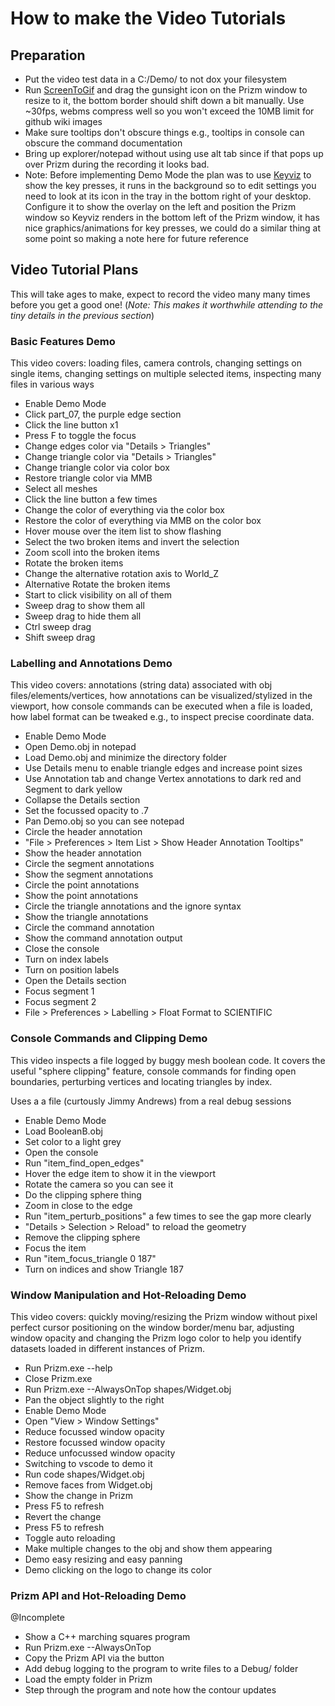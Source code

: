 # How to make the Video Tutorials

## Preparation

* Put the video test data in a C:/Demo/ to not dox your filesystem
* Run [ScreenToGif](https://www.screentogif.com/) and drag the gunsight icon on the Prizm window to resize to it, the bottom border should shift down a bit manually. Use ~30fps, webms compress well so you won't exceed the 10MB limit for github wiki images
* Make sure tooltips don't obscure things e.g., tooltips in console can obscure the command documentation
* Bring up explorer/notepad without using use alt tab since if that pops up over Prizm during the recording it looks bad.
* Note: Before implementing Demo Mode the plan was to use [Keyviz](https://github.com/mulaRahul/keyviz) to show the key presses, it runs in the background so to edit settings you need to look at its icon in the tray in the bottom right of your desktop. Configure it to show the overlay on the left and position the Prizm window so Keyviz renders in the bottom left of the Prizm window, it has nice graphics/animations for key presses, we could do a similar thing at some point so making a note here for future reference

## Video Tutorial Plans

This will take ages to make, expect to record the video many many times before you get a good one! (_Note: This makes it worthwhile attending to the tiny details in the previous section_)

### Basic Features Demo

This video covers: loading files, camera controls, changing settings on single items, changing settings on multiple selected items, inspecting many files in various ways

* Enable Demo Mode
* Click part_07, the purple edge section
* Click the line button x1
* Press F to toggle the focus
* Change edges color via "Details > Triangles"
* Change triangle color via "Details > Triangles"
* Change triangle color via color box
* Restore triangle color via MMB
* Select all meshes
* Click the line button a few times
* Change the color of everything via the color box
* Restore the color of everything via MMB on the color box
* Hover mouse over the item list to show flashing
* Select the two broken items and invert the selection
* Zoom scoll into the broken items
* Rotate the broken items
* Change the alternative rotation axis to World_Z
* Alternative Rotate the broken items
* Start to click visibility on all of them
* Sweep drag to show them all
* Sweep drag to hide them all
* Ctrl sweep drag
* Shift sweep drag

### Labelling and Annotations Demo

This video covers: annotations (string data) associated with obj files/elements/vertices, how annotations can be visualized/stylized in the viewport, how console commands can be executed when a file is loaded, how label format can be tweaked e.g., to inspect precise coordinate data.

* Enable Demo Mode
* Open Demo.obj in notepad
* Load Demo.obj and minimize the directory folder
* Use Details menu to enable triangle edges and increase point sizes
* Use Annotation tab and change Vertex annotations to dark red and Segment to dark yellow
* Collapse the Details section
* Set the focussed opacity to .7
* Pan Demo.obj so you can see notepad
* Circle the header annotation
*   "File > Preferences > Item List > Show Header Annotation Tooltips"
*   Show the header annotation
* Circle the segment annotations
*   Show the segment annotations
* Circle the point annotations
*   Show the point annotations
* Circle the triangle annotations and the ignore syntax
*   Show the triangle annotations
* Circle the command annotation
*   Show the command annotation output
* Close the console
* Turn on index labels
* Turn on position labels
* Open the Details section
* Focus segment 1
* Focus segment 2
* File > Preferences > Labelling > Float Format to SCIENTIFIC

### Console Commands and Clipping Demo

This video inspects a file logged by buggy mesh boolean code. It covers the useful "sphere clipping" feature, console commands for finding open boundaries, perturbing vertices and locating triangles by index.

Uses a a file (curtously Jimmy Andrews) from a real debug sessions

* Enable Demo Mode
* Load BooleanB.obj
* Set color to a light grey
* Open the console
* Run "item_find_open_edges"
* Hover the edge item to show it in the viewport
* Rotate the camera so you can see it
* Do the clipping sphere thing
* Zoom in close to the edge
* Run "item_perturb_positions" a few times to see the gap more clearly
* "Details > Selection > Reload" to reload the geometry
* Remove the clipping sphere
* Focus the item
* Run "item_focus_triangle 0 187"
* Turn on indices and show Triangle 187

### Window Manipulation and Hot-Reloading Demo

This video covers: quickly moving/resizing the Prizm window without pixel perfect cursor positioning on the window border/menu bar, adjusting window opacity and changing the Prizm logo color to help you identify datasets loaded in different instances of Prizm.

* Run Prizm.exe --help
* Close Prizm.exe
* Run Prizm.exe --AlwaysOnTop shapes/Widget.obj
* Pan the object slightly to the right
* Enable Demo Mode
* Open "View > Window Settings"
* Reduce focussed window opacity
* Restore focussed window opacity
* Reduce unfocussed window opacity
* Switching to vscode to demo it
* Run code shapes/Widget.obj
* Remove faces from Widget.obj
* Show the change in Prizm
* Press F5 to refresh
* Revert the change
* Press F5 to refresh
* Toggle auto reloading
* Make multiple changes to the obj and show them appearing
* Demo easy resizing and easy panning
* Demo clicking on the logo to change its color

### Prizm API and Hot-Reloading Demo

@Incomplete

* Show a C++ marching squares program
* Run Prizm.exe --AlwaysOnTop
* Copy the Prizm API via the button
* Add debug logging to the program to write files to a Debug/ folder
* Load the empty folder in Prizm
* Step through the program and note how the contour updates
